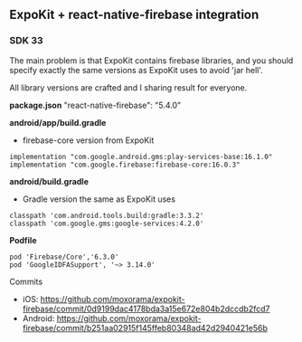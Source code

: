 ## ExpoKit + react-native-firebase integration

### SDK 33

The main problem is that ExpoKit contains firebase libraries, and you should
specify exactly the same versions as ExpoKit uses to avoid 'jar hell'.

All library versions are crafted and I sharing result for everyone.

**package.json**
"react-native-firebase": "5.4.0"

**android/app/build.gradle**

- firebase-core version from ExpoKit
```
implementation "com.google.android.gms:play-services-base:16.1.0"
implementation "com.google.firebase:firebase-core:16.0.3"
```

**android/build.gradle**

- Gradle version the same as ExpoKit uses

```
classpath 'com.android.tools.build:gradle:3.3.2'
classpath 'com.google.gms:google-services:4.2.0'
```

**Podfile**

```
pod 'Firebase/Core','6.3.0'
pod 'GoogleIDFASupport', '~> 3.14.0'
```



Commits

- iOS: https://github.com/moxorama/expokit-firebase/commit/0d9199dac4178bda3a15e672e804b2dccdb2fcd7
- Android: https://github.com/moxorama/expokit-firebase/commit/b251aa02915f145ffeb80348ad42d2940421e56b
